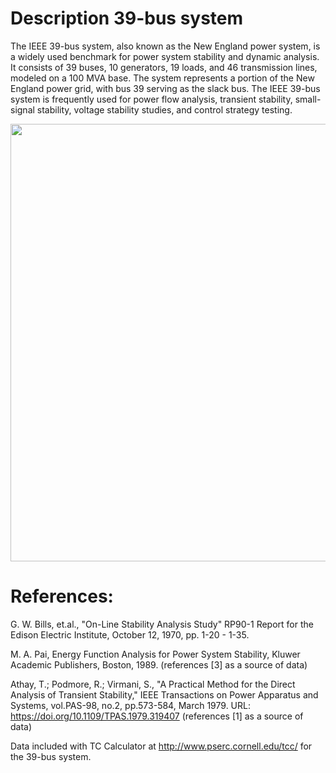 # Description 39-bus system
The IEEE 39-bus system, also known as the New England power system, is a widely used benchmark for power system stability and dynamic analysis. It consists of 39 buses, 10 generators, 19 loads, and 46 transmission lines, modeled on a 100 MVA base. The system represents a portion of the New England power grid, with bus 39 serving as the slack bus. The IEEE 39-bus system is frequently used for power flow analysis, transient stability, small-signal stability, voltage stability studies, and control strategy testing.

<div align="center">
  <img src="https://github.com/user-attachments/assets/838e5014-13a7-453d-9587-bd67fd494384" width="700">
</div>

# References:
G. W. Bills, et.al., "On-Line Stability Analysis Study" RP90-1 Report for the Edison Electric Institute, October 12, 1970, pp. 1-20 - 1-35. 

M. A. Pai, Energy Function Analysis for Power System Stability, Kluwer Academic Publishers, Boston, 1989. (references [3] as a source of data)

Athay, T.; Podmore, R.; Virmani, S., "A Practical Method for the Direct Analysis of Transient Stability," IEEE Transactions on Power Apparatus and Systems, vol.PAS-98, no.2, pp.573-584, March 1979. URL: https://doi.org/10.1109/TPAS.1979.319407 (references [1] as a source of data)

Data included with TC Calculator at http://www.pserc.cornell.edu/tcc/ for the 39-bus system.
